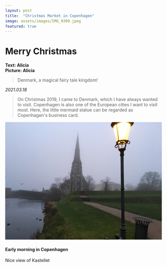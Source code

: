```yaml
---
layout: post
title:  "Christmas Market in Copenhagen"
image: assets/images/IMG_9399.jpeg
featured: true
---
```


# Merry Christmas
**Text: Alicia**  
**Picture: Alicia**  

> Denmark, a magical fairy tale kingdom!

_2021.03.18_
> On Christmas 2019, I came to Denmark, which I have always wanted to visit.
Copenhagen is also one of the European cities I want to visit most. Here, the little mermaid statue can be regarded as Copenhagen's business card.

![501](../assets/images/IMG_9364.jpeg)

#### Early morning in Copenhagen
Nice view of Kastellet

